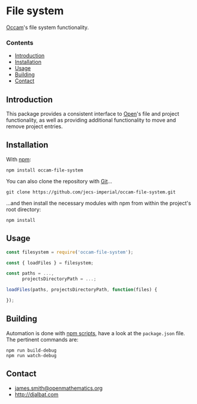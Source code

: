 # File system

[Occam](https://github.com/jecs-imperial/occam)'s file system functionality.

### Contents

- [Introduction](#introduction)
- [Installation](#installation)
- [Usage](#usage)
- [Building](#building)
- [Contact](#contact)

## Introduction

This package provides a consistent interface to [Open](https://github.com/jecs-imperial/occam-open-cli)'s file and project functionality, as well as providing additional functionality to move and remove project entries.

## Installation

With [npm](https://www.npmjs.com/):

    npm install occam-file-system

You can also clone the repository with [Git](https://git-scm.com/)...

    git clone https://github.com/jecs-imperial/occam-file-system.git

...and then install the necessary modules with npm from within the project's root directory:

    npm install

## Usage

```js
const filesystem = require('occam-file-system');

const { loadFiles } = filesystem;

const paths = ...,
      projectsDirectoryPath = ...;

loadFiles(paths, projectsDirectoryPath, function(files) {

});
```

## Building

Automation is done with [npm scripts](https://docs.npmjs.com/misc/scripts), have a look at the `package.json` file. The pertinent commands are:

    npm run build-debug
    npm run watch-debug

## Contact

* james.smith@openmathematics.org
* http://djalbat.com
